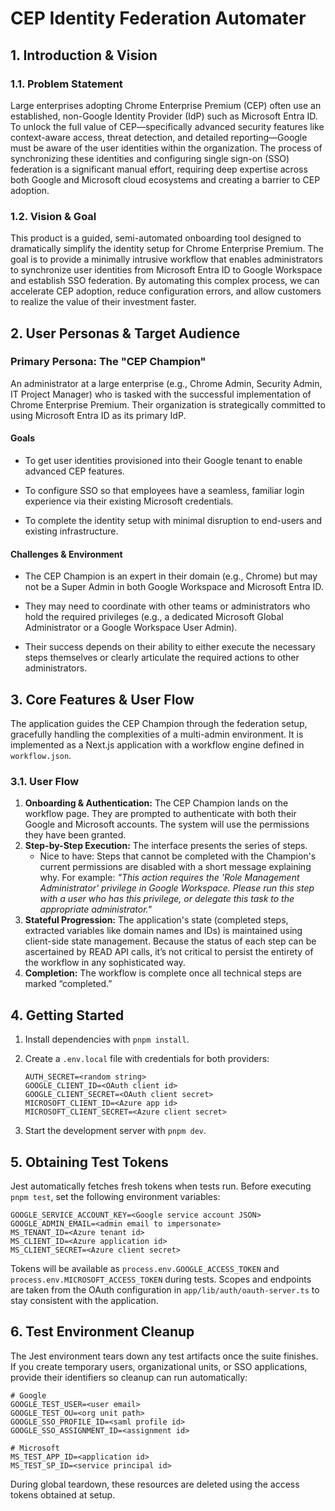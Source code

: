 # CEP Identity Federation Automater

## 1. Introduction & Vision

### 1.1. Problem Statement

Large enterprises adopting Chrome Enterprise Premium (CEP) often use an established, non-Google Identity Provider (IdP) such as Microsoft Entra ID. To unlock the full value of CEP—specifically advanced security features like context-aware access, threat detection, and detailed reporting—Google must be aware of the user identities within the organization. The process of synchronizing these identities and configuring single sign-on (SSO) federation is a significant manual effort, requiring deep expertise across both Google and Microsoft cloud ecosystems and creating a barrier to CEP adoption.

### 1.2. Vision & Goal

This product is a guided, semi-automated onboarding tool designed to dramatically simplify the identity setup for Chrome Enterprise Premium. The goal is to provide a minimally intrusive workflow that enables administrators to synchronize user identities from Microsoft Entra ID to Google Workspace and establish SSO federation. By automating this complex process, we can accelerate CEP adoption, reduce configuration errors, and allow customers to realize the value of their investment faster.

## 2. User Personas & Target Audience

### Primary Persona: The "CEP Champion"

An administrator at a large enterprise (e.g., Chrome Admin, Security Admin, IT Project Manager) who is tasked with the successful implementation of Chrome Enterprise Premium. Their organization is strategically committed to using Microsoft Entra ID as its primary IdP.

#### Goals

- To get user identities provisioned into their Google tenant to enable advanced CEP features.

- To configure SSO so that employees have a seamless, familiar login experience via their existing Microsoft credentials.

- To complete the identity setup with minimal disruption to end-users and existing infrastructure.

#### Challenges & Environment

- The CEP Champion is an expert in their domain (e.g., Chrome) but may not be a Super Admin in both Google Workspace and Microsoft Entra ID.

- They may need to coordinate with other teams or administrators who hold the required privileges (e.g., a dedicated Microsoft Global Administrator or a Google Workspace User Admin).

- Their success depends on their ability to either execute the necessary steps themselves or clearly articulate the required actions to other administrators.

## 3. Core Features & User Flow

The application guides the CEP Champion through the federation setup, gracefully handling the complexities of a multi-admin environment. It is implemented as a
Next.js application with a workflow engine defined in `workflow.json`.

### 3.1. User Flow

1. **Onboarding & Authentication:** The CEP Champion lands on the workflow page. They are prompted to authenticate with both their Google and Microsoft accounts. The system will use the permissions they have been granted.
2. **Step-by-Step Execution:** The interface presents the series of steps.
   - Nice to have: Steps that cannot be completed with the Champion's current permissions are disabled with a short message explaining why. For example: _"This action requires the 'Role Management Administrator' privilege in Google Workspace. Please run this step with a user who has this privilege, or delegate this task to the appropriate administrator."_
3. **Stateful Progression:** The application's state (completed steps, extracted variables like domain names and IDs) is maintained using client-side state management. Because the status of each step can be ascertained by READ API calls, it’s not critical to persist the entirety of the workflow in any sophisticated way.
4. **Completion:** The workflow is complete once all technical steps are marked “completed.”

## 4. Getting Started

1. Install dependencies with `pnpm install`.
2. Create a `.env.local` file with credentials for both providers:

   ```env
   AUTH_SECRET=<random string>
   GOOGLE_CLIENT_ID=<OAuth client id>
   GOOGLE_CLIENT_SECRET=<OAuth client secret>
   MICROSOFT_CLIENT_ID=<Azure app id>
   MICROSOFT_CLIENT_SECRET=<Azure client secret>
   ```

3. Start the development server with `pnpm dev`.

## 5. Obtaining Test Tokens

Jest automatically fetches fresh tokens when tests run. Before executing `pnpm test`, set the following environment variables:

```env
GOOGLE_SERVICE_ACCOUNT_KEY=<Google service account JSON>
GOOGLE_ADMIN_EMAIL=<admin email to impersonate>
MS_TENANT_ID=<Azure tenant id>
MS_CLIENT_ID=<Azure application id>
MS_CLIENT_SECRET=<Azure client secret>
```

Tokens will be available as `process.env.GOOGLE_ACCESS_TOKEN` and `process.env.MICROSOFT_ACCESS_TOKEN` during tests.
Scopes and endpoints are taken from the OAuth configuration in `app/lib/auth/oauth-server.ts` to stay consistent with the application.

## 6. Test Environment Cleanup

The Jest environment tears down any test artifacts once the suite finishes. If you create temporary users, organizational units, or SSO applications, provide their identifiers so cleanup can run automatically:

```env
# Google
GOOGLE_TEST_USER=<user email>
GOOGLE_TEST_OU=<org unit path>
GOOGLE_SSO_PROFILE_ID=<saml profile id>
GOOGLE_SSO_ASSIGNMENT_ID=<assignment id>

# Microsoft
MS_TEST_APP_ID=<application id>
MS_TEST_SP_ID=<service principal id>
```

During global teardown, these resources are deleted using the access tokens obtained at setup.
